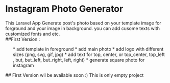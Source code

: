 # Instagram Photo Generator
This Laravel App Generate post's photo based on your template image for forground and your image in background. you can add cusome texts with customized fonts and etc. 
<br>
##First Version :
<br>
<ul>
  * add template in foreground
  * add main photo
  * add logo with different sizes (png, svg, gif, jpg)
  * add text for top, center, or top_center, top_left , but, but_left, but_right, left, right)
  * generate square photo for instagram 
  </ul>
  ## First Version wil be available soon :) This is only empty project 
  
